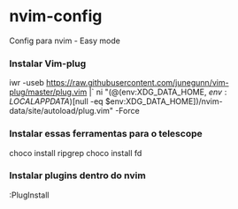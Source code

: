 # nvim-config
Config para nvim - Easy mode

### Instalar Vim-plug
iwr -useb https://raw.githubusercontent.com/junegunn/vim-plug/master/plug.vim |`
    ni "$(@($env:XDG_DATA_HOME, $env:LOCALAPPDATA)[$null -eq $env:XDG_DATA_HOME])/nvim-data/site/autoload/plug.vim" -Force
	
### Instalar essas ferramentas para o telescope
choco install ripgrep
choco install fd

### Instalar plugins dentro do nvim
:PlugInstall
